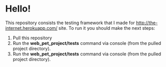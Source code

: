# Hello!

This repository consists the testing framework that I made for http://the-internet.herokuapp.com/ site.
To run it you should make the next steps:
  1. Pull this repository
  2. Run the **web_pet_project/tests** command via console (from the pulled project directory).
  3. Run the **web_pet_project/tests** command via console (from the pulled project directory).
